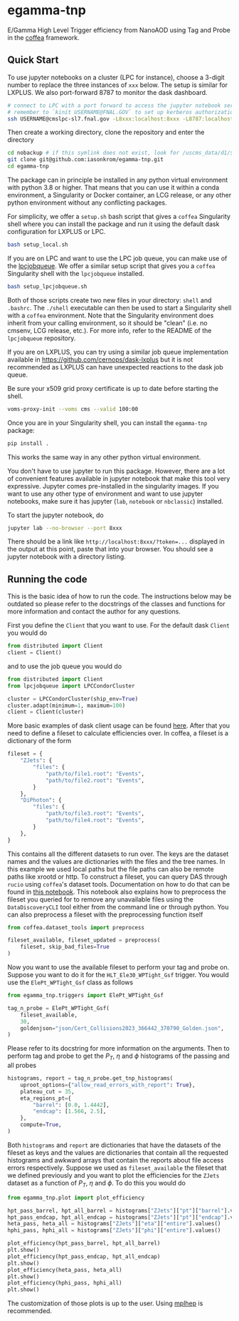 # egamma-tnp
E/Gamma High Level Trigger efficiency from NanoAOD using Tag and Probe in the [coffea](https://github.com/CoffeaTeam/coffea) framework.

## Quick Start
To use jupyter notebooks on a cluster (LPC for instance), choose a 3-digit number to replace the three instances of `xxx` below. The setup is similar for LXPLUS. We also port-forward 8787 to monitor the dask dashboard.
```bash
# connect to LPC with a port forward to access the jupyter notebook server and the dask dashboard
# remember to `kinit USERNAME@FNAL.GOV` to set up kerberos authorization before logging in
ssh USERNAME@cmslpc-sl7.fnal.gov -L8xxx:localhost:8xxx -L8787:localhost:8787
```
Then create a working directory, clone the repository and enter the directory
```bash
cd nobackup # if this symlink does not exist, look for /uscms_data/d1/$USER
git clone git@github.com:iasonkrom/egamma-tnp.git
cd egamma-tnp
```
The package can in principle be installed in any python virtual environment with python 3.8 or higher. That means that you can use it within a conda environment, a Singularity or Docker container, an LCG release, or any other python environment without any conflicting packages.

For simplicity, we offer a `setup.sh` bash script that gives a `coffea` Singularity shell where you can install the package and run it using the default dask configuration for LXPLUS or LPC.
```bash
bash setup_local.sh
```
If you are on LPC and want to use the LPC job queue, you can make use of the [lpcjobqueue](https://github.com/CoffeaTeam/lpcjobqueue). We offer a similar setup script that gives you a `coffea` Singularity shell with the `lpcjobqueue` installed.
```bash
bash setup_lpcjobqueue.sh
```
Both of those scripts create two new files in your directory: `shell` and `.bashrc`. The `./shell`
executable can then be used to start a Singularity shell with a `coffea` environment.
Note that the Singularity environment does inherit from your calling environment, so
it should be "clean" (i.e. no cmsenv, LCG release, etc.). For more info, refer to the README of the `lpcjobqueue` repository.

If you are on LXPLUS, you can try using a similar job queue implementation available in https://github.com/cernops/dask-lxplus but it is not recommended as LXPLUS can have unexpected reactions to the dask job queue.

Be sure your x509 grid proxy certificate is up to date before starting the shell.
```bash
voms-proxy-init --voms cms --valid 100:00
```
Once you are in your Singularity shell, you can install the `egamma-tnp` package:
```bash
pip install .
```
This works the same way in any other python virtual environment.

You don't have to use jupyter to run this package.
However, there are a lot of convenient features available in jupyter notebook that make this tool very expressive.
Jupyter comes pre-installed in the singularity images. If you want to use any other type of environment and want to use jupyter notebooks,
make sure it has jupyter (`lab`, `notebook` or `nbclassic`) installed.

To start the jupyter notebook, do
```bash
jupyter lab --no-browser --port 8xxx
```
There should be a link like `http://localhost:8xxx/?token=...` displayed in the output at this point, paste that into your browser.
You should see a jupyter notebook with a directory listing.

## Running the code
This is the basic idea of how to run the code.
The instructions below may be outdated so please refer to the docstrings of the classes and functions for more information
and contact the author for any questions.

First you define the `Client` that you want to use. For the default dask `Client` you would do
```python
from distributed import Client
client = Client()
```
and to use the job queue you would do
```python
from distributed import Client
from lpcjobqueue import LPCCondorCluster

cluster = LPCCondorCluster(ship_env=True)
cluster.adapt(minimum=1, maximum=100)
client = Client(cluster)
```
More basic examples of dask client usage can be found [here](https://distributed.dask.org/en/latest/client.html).
After that you need to define a fileset to calculate efficiencies over. In coffea, a fileset is a dictionary of the form
```python
fileset = {
    "ZJets": {
        "files": {
            "path/to/file1.root": "Events",
            "path/to/file2.root": "Events",
        }
    },
    "DiPhoton": {
        "files": {
            "path/to/file3.root": "Events",
            "path/to/file4.root": "Events",
        }
    },
}
```
This contains all the different datasets to run over. The keys are the dataset names and the values are dictionaries with the files and the tree names.
In this example we used local paths but the file paths can also be remote paths like xrootd or http.
To construct a fileset, you can query DAS through `rucio` using `coffea`'s dataset tools. Documentation on how to do that can be found in [this notebook](https://github.com/CoffeaTeam/coffea/blob/master/binder/dataset_discovery.ipynb).
This notebook also explains how to preprocess the fileset you queried for to remove any unavailable files using the `DataDiscoveryCLI` tool either from the command line or through python.
You can also preprocess a fileset with the preprocessing function itself
```python
from coffea.dataset_tools import preprocess

fileset_available, fileset_updated = preprocess(
    fileset, skip_bad_files=True
)
```
Now you want to use the available fileset to perform your tag and probe on. Suppose you want to do it for the `HLT_Ele30_WPTight_Gsf` trigger.
You would use the `ElePt_WPTight_Gsf` class as follows
```python
from egamma_tnp.triggers import ElePt_WPTight_Gsf

tag_n_probe = ElePt_WPTight_Gsf(
    fileset_available,
    30,
    goldenjson="json/Cert_Collisions2023_366442_370790_Golden.json",
)
```
Please refer to its docstring for more information on the arguments.
Then to perform tag and probe to get the $P_T$, $\eta$ and $\phi$ histograms of the passing and all probes
```python
histograms, report = tag_n_probe.get_tnp_histograms(
    uproot_options={"allow_read_errors_with_report": True},
    plateau_cut = 35,
    eta_regions_pt={
        "barrel": [0.0, 1.4442],
        "endcap": [1.566, 2.5],
    },
    compute=True,
)
```
Both `histograms` and `report` are dictionaries that have the datasets of the fileset as keys and the values are dictionaries that contain all the requested histograms and awkward arrays that contain the reports about file access errors respectively.
Suppose we used as `fileset_available` the fileset that we defined previously and you want to plot the efficiencies for the `ZJets` dataset as a function of $P_T$, $\eta$ and $\phi$.
To do this you would do
```python
from egamma_tnp.plot import plot_efficiency

hpt_pass_barrel, hpt_all_barrel = histograms["ZJets"]["pt"]["barrel"].values()
hpt_pass_endcap, hpt_all_endcap = histograms["ZJets"]["pt"]["endcap"].values()
heta_pass, heta_all = histograms["ZJets"]["eta"]["entire"].values()
hphi_pass, hphi_all = histograms["ZJets"]["phi"]["entire"].values()

plot_efficiency(hpt_pass_barrel, hpt_all_barrel)
plt.show()
plot_efficiency(hpt_pass_endcap, hpt_all_endcap)
plt.show()
plot_efficiency(heta_pass, heta_all)
plt.show()
plot_efficiency(hphi_pass, hphi_all)
plt.show()
```
The customization of those plots is up to the user. Using [mplhep](https://github.com/scikit-hep/mplhep) is recommended.
